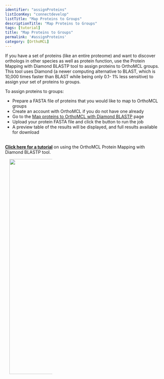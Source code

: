 ```yaml
---
identifier: "assignProteins"
listIconKey: "connectdevelop"
listTitle: "Map Proteins to Groups"
descriptionTitle: "Map Proteins to Groups"
tags: [tutorial]
title: "Map Proteins to Groups"
permalink: '#assignProteins'
category: [OrthoMCL]
---
```

<div style="margin: auto; max-width: 51em;">
  <p>If you have a set of proteins (like an entire proteome) and want to discover orthologs in other species as well as protein function, use the Protein Mapping with Diamond BLASTP tool to assign proteins to OrthoMCL groups. This tool uses Diamond (a newer computing alternative to BLAST, which is 10,000 times faster than BLAST while being only 0.1- 1% less sensitive) to assign your set of proteins to groups. </p>
<p>To assign proteins to groups:
<ul>
<li>Prepare a FASTA file of proteins that you would like to map to OrthoMCL groups</li>
<li>Create an account with OrthoMCL if you do not have one already</li>
<li>Go to the <a href="/a/app/workspace/map-proteins/new">Map proteins to OrthoMCL with Diamond BLASTP</a> page</li>
<li>Upload your protein FASTA file and click the button to run the job</li>
<li>A preview table of the results will be displayed, and full results available for download</li>
</ul>
<br>
<a href="{{'/documents/OrthoMCL_protein_mapping_tutorial.pdf' | absolute_url}}"><b>Click here for a tutorial</b></a> on using the OrthoMCL Protein Mapping with Diamond BLASTP tool.
<br>
<p>
<div style="width: 10em; margin: 0 1em;">
      <img style="width: 50em" src="{{ "/assets/images/resources_tools/orthomcl_diamond_tool.png" | absolute_url }}"/>
</div>



